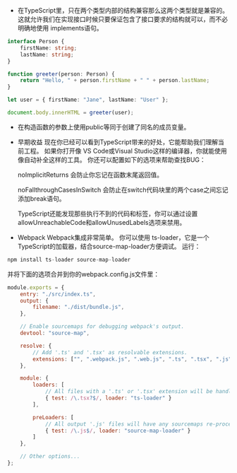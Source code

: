 - 在TypeScript里，只在两个类型内部的结构兼容那么这两个类型就是兼容的。 这就允许我们在实现接口时候只要保证包含了接口要求的结构就可以，而不必明确地使用 implements语句。
```typescript
interface Person {
    firstName: string;
    lastName: string;
}

function greeter(person: Person) {
    return "Hello, " + person.firstName + " " + person.lastName;
}

let user = { firstName: "Jane", lastName: "User" };

document.body.innerHTML = greeter(user);
```

- 在构造函数的参数上使用public等同于创建了同名的成员变量。

- 早期收益
  现在你已经可以看到TypeScript带来的好处，它能帮助我们理解当前工程。 如果你打开像 VS Code或Visual Studio这样的编译器，你就能使用像自动补全这样的工具。 你还可以配置如下的选项来帮助查找BUG：

  noImplicitReturns 会防止你忘记在函数末尾返回值。
  
  noFallthroughCasesInSwitch 会防止在switch代码块里的两个case之间忘记添加break语句。

  TypeScript还能发现那些执行不到的代码和标签，你可以通过设置allowUnreachableCode和allowUnusedLabels选项来禁用。


- Webpack
Webpack集成非常简单。 你可以使用 ts-loader，它是一个TypeScript的加载器，结合source-map-loader方便调试。 运行：

```javascript
npm install ts-loader source-map-loader
```
并将下面的选项合并到你的webpack.config.js文件里：
```javascript
module.exports = {
    entry: "./src/index.ts",
    output: {
        filename: "./dist/bundle.js",
    },

    // Enable sourcemaps for debugging webpack's output.
    devtool: "source-map",

    resolve: {
        // Add '.ts' and '.tsx' as resolvable extensions.
        extensions: ["", ".webpack.js", ".web.js", ".ts", ".tsx", ".js"]
    },

    module: {
        loaders: [
            // All files with a '.ts' or '.tsx' extension will be handled by 'ts-loader'.
            { test: /\.tsx?$/, loader: "ts-loader" }
        ],

        preLoaders: [
            // All output '.js' files will have any sourcemaps re-processed by 'source-map-loader'.
            { test: /\.js$/, loader: "source-map-loader" }
        ]
    },

    // Other options...
};
```